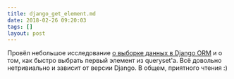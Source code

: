 ```yaml
---
title: django_get_element.md
date: 2018-02-26 09:20:03
tags: []
layout: post
---
```


Провёл небольшое исследование [о выборке данных в Django ORM](https://github.com/orsinium/notes/blob/master/ru/notes/django_get_element.md) и о том, как быстро выбрать первый элемент из queryset'а. Всё довольно нетривиально и зависит от версии Django. В общем, приятного чтения :)
